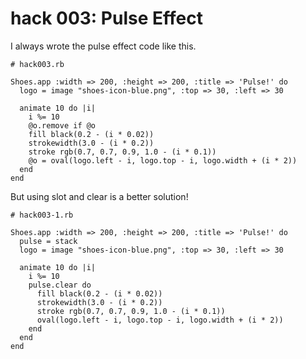 hack 003: Pulse Effect
======================

I always wrote the pulse effect code like this.

	# hack003.rb
	
	Shoes.app :width => 200, :height => 200, :title => 'Pulse!' do
	  logo = image "shoes-icon-blue.png", :top => 30, :left => 30
	
	  animate 10 do |i|
	    i %= 10
	    @o.remove if @o
	    fill black(0.2 - (i * 0.02))
	    strokewidth(3.0 - (i * 0.2))
	    stroke rgb(0.7, 0.7, 0.9, 1.0 - (i * 0.1))
	    @o = oval(logo.left - i, logo.top - i, logo.width + (i * 2)) 
	  end
	end


But using slot and clear is a better solution!

	# hack003-1.rb
	
	Shoes.app :width => 200, :height => 200, :title => 'Pulse!' do
	  pulse = stack
	  logo = image "shoes-icon-blue.png", :top => 30, :left => 30
	
	  animate 10 do |i|
	    i %= 10
	    pulse.clear do
	      fill black(0.2 - (i * 0.02))
	      strokewidth(3.0 - (i * 0.2))
	      stroke rgb(0.7, 0.7, 0.9, 1.0 - (i * 0.1))
	      oval(logo.left - i, logo.top - i, logo.width + (i * 2)) 
	    end
	  end
	end
